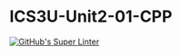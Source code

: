 # ICS3U-Unit2-01-CPP

[![GitHub's Super Linter](https://github.com/Joshua-Yeung-2/ICS3U-Unit2-01-CPP/workflows/GitHub's%20Super%20Linter/badge.svg)](https://github.com/Joshua-Yeung-2/ICS3U-Unit2-01-CPP/actions)

